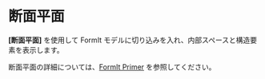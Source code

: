 # 断面平面

**[断面平面]** を使用して FormIt モデルに切り込みを入れ、内部スペースと構造要素を表示します。

断面平面の詳細については、[FormIt Primer](../formit-primer/part-i/section\_planes.md) を参照してください。

